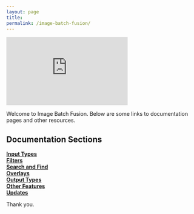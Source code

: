 ```yaml
---
layout: page
title: 
permalink: /image-batch-fusion/
---
```


<iframe src="https://player.vimeo.com/video/344009812" width="320" height="180" frameborder="0" allow="autoplay; fullscreen" allowfullscreen></iframe>

Welcome to Image Batch Fusion. Below are some links to documentation pages and other resources. 

## Documentation Sections
[**Input Types**](/input-types)  
[**Filters**](/filters)  
[**Search and Find**](/search-and-find)  
[**Overlays**](/overlays)  
[**Output Types**](/output-types)  
[**Other Features**](/other-features)  
[**Updates**](/updates)  

Thank you. 
